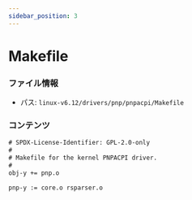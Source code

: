 ```yaml
---
sidebar_position: 3
---
```

# Makefile

### ファイル情報

- パス: `linux-v6.12/drivers/pnp/pnpacpi/Makefile`

### コンテンツ

```txt
# SPDX-License-Identifier: GPL-2.0-only
#
# Makefile for the kernel PNPACPI driver.
#
obj-y += pnp.o

pnp-y := core.o rsparser.o

```
